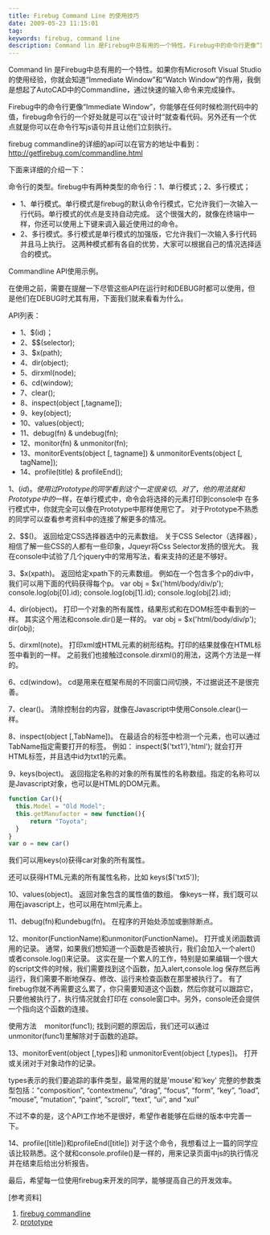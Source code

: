 ```yaml
---
title: Firebug Command Line 的使用技巧
date: 2009-05-23 11:15:01
tag: 
keywords: firebug, command line 
description: Command lin 是Firebug中总有用的一个特性。Firebug中的命令行更像“Immediate Window”，你能够在任何时候检测代码中的值，firebug命令行的一个好处就是可以在”设计时“就查看代码。另外还有一个优点就是你可以在命令行写js语句并且让他们立刻执行。
---
```


Command lin 是Firebug中总有用的一个特性。如果你有Microsoft Visual Studio的使用经验，你就会知道“Immediate Window”和“Watch Window”的作用，我倒是想起了AutoCAD中的Commandline，通过快速的输入命令来完成操作。

Firebug中的命令行更像“Immediate Window”，你能够在任何时候检测代码中的值，firebug命令行的一个好处就是可以在”设计时“就查看代码。另外还有一个优点就是你可以在命令行写js语句并且让他们立刻执行。

firebug commandline的详细的api可以在官方的地址中看到：http://getfirebug.com/commandline.html

下面来详细的介绍一下：

命令行的类型。firebug中有两种类型的命令行：1、单行模式；2、多行模式；

* 1、单行模式。单行模式是firebug的默认命令行模式，它允许我们一次输入一行代码。单行模式的优点是支持自动完成。
  这个很强大的，就像在终端中一样，你还可以使用上下键来调入最近使用过的命令。
* 2、多行模式。多行模式是单行模式的加强版，它允许我们一次输入多行代码并且马上执行。
  这两种模式都有各自的优势，大家可以根据自己的情况选择适合的模式。

Commandline API使用示例。

在使用之前，需要在提醒一下尽管这些API在运行时和DEBUG时都可以使用，但是他们在DEBUG时尤其有用，下面我们就来看看为什么。

API列表：

* 1、$(id)；
* 2、$$(selector);
* 3、$x(path);
* 4、dir(object);
* 5、dirxml(node);
* 6、cd(window);
* 7、clear();
* 8、inspect(object [,tagname]);
* 9、key(object);
* 10、values(object);
* 11、debug(fn) & undebug(fn);
* 12、monitor(fn) & unmonitor(fn);
* 13、monitorEvents(object [, tagname]) & unmonitorEvents(object [, tagName]);
* 14、profile(title) & profileEnd();

1、$(id)。
使用过Prototype的同学看到这个一定很亲切。
对了，他的用法就和Prototype中的$一样，在单行模式中，命令会将选择的元素打印到console中
在多行模式中，你就完全可以像在Prototype中那样使用它了。
对于Prototype不熟悉的同学可以查看参考资料中的连接了解更多的情况。

2、$$()。
返回给定CSS选择器选中的元素数组。
关于CSS Selector（选择器），相信了解一些CSS的人都有一些印象，Jqueyr将Css Selector发扬的很光大。
我在console中试验了几个jquery中的常用写法，看来支持的还是不够好。

3、$x(xpath)。
返回给定xpath下的元素数组。
例如在一个包含多个p的div中，我们可以用下面的代码获得每个p。
var obj = $x('html/body/div/p');
console.log(obj[0].id);
console.log(obj[1].id);
console.log(obj[2].id);

4、dir(object)。
打印一个对象的所有属性，结果形式和在DOM标签中看到的一样。
其实这个用法和console.dir()是一样的。
var obj = $x('html/body/div/p');
dir(obj);

5、dirxml(note)。
打印xml或HTML元素的树形结构。打印的结果就像在HTML标签中看到的一样。
之前我们也接触过console.dirxml()的用法，这两个方法是一样的。

6、cd(window)。
cd是用来在框架布局的不同窗口间切换，不过据说还不是很完善。

7、clear()。
清除控制台的内容，就像在Javascript中使用Console.clear()一样。

8、inspect(object [,TabName])。
在最适合的标签中检测一个元素，也可以通过TabName指定需要打开的标签。
例如：
inspect($('txt1'),'html');
就会打开HTML标签，并且选中id为txt1的元素。

9、keys(boject)。
返回指定名称的对象的所有属性的名称数组。指定的名称可以是Javascript对象，也可以是HTML的DOM元素。

```javascript
function Car(){
  this.Model = "Old Model";
  this.getManufactor = new function(){
	  return "Toyota";
  }
}
var o = new car()
```

我们可以用keys(o)获得car对象的所有属性。

还可以获得HTML元素的所有属性名称，比如 keys($('txt5'));

10、values(object)。
返回对象包含的属性值的数组。
像keys一样，我们既可以用在javascript上，也可以用在html元素上。

11、debug(fn)和undebug(fn)。
在程序的开始处添加或删除断点。

12、monitor(FunctionName)和unmonitor(FunctionName)。
打开或关闭函数调用的记录。
通常，如果我们想知道一个函数是否被执行，我们会加入一个alert()或者console.log()来记录。
这实在是一个累人的工作，特别是如果编辑一个很大的script文件的时候，我们需要找到这个函数，加入alert,console.log
保存然后再运行，我们需要不断地保存、修改、运行来检查函数在那里被执行了。
有了firebug你就不再需要这么累了，你只需要知道这个函数，然后你就可以跟踪它，只要他被执行了，执行情况就会打印在
console窗口中。另外，console还会提供一个指向这个函数的连接。

使用方法    monitor(func1); 找到问题的原因后，我们还可以通过 unmonitor(func1)里解除对于函数的追踪。

13、monitorEvent(object [,types])和 unmonitorEvent(object [,types])。
打开或关闭对于对象动作的记录。

types表示的我们要追踪的事件类型，最常用的就是'mouse'和'key'
完整的参数类型包括：“composition”, “contextmenu”, “drag”, “focus”, “form”, “key”, “load”, “mouse”, “mutation”, “paint”, “scroll”, “text”, “ui”, and “xul”

不过不幸的是，这个API工作地不是很好，希望作者能够在后继的版本中完善一下。

14、profile([title])和profileEnd([title])
对于这个命令，我想看过上一篇的同学应该比较熟悉。这个就和console.profile()是一样的，用来记录页面中js的执行情况
并在结束后给出分析报告。

最后，希望每一位使用firebug来开发的同学，能够提高自己的开发效率。

[参考资料]

1. [firebug commandline](http://michaelsync.net/2007/09/15/firebug-tutorial-commandline-api)
2. [prototype](http://www.prototypejs.org/)












